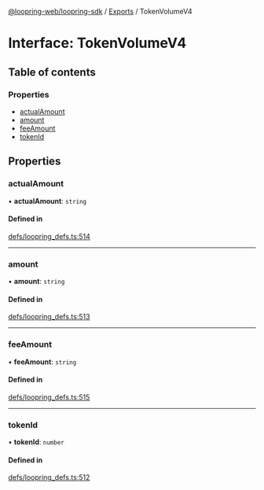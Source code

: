 [@loopring-web/loopring-sdk](../README.md) / [Exports](../modules.md) / TokenVolumeV4

# Interface: TokenVolumeV4

## Table of contents

### Properties

- [actualAmount](TokenVolumeV4.md#actualamount)
- [amount](TokenVolumeV4.md#amount)
- [feeAmount](TokenVolumeV4.md#feeamount)
- [tokenId](TokenVolumeV4.md#tokenid)

## Properties

### actualAmount

• **actualAmount**: `string`

#### Defined in

[defs/loopring_defs.ts:514](https://github.com/Loopring/loopring_sdk/blob/1830d54/src/defs/loopring_defs.ts#L514)

___

### amount

• **amount**: `string`

#### Defined in

[defs/loopring_defs.ts:513](https://github.com/Loopring/loopring_sdk/blob/1830d54/src/defs/loopring_defs.ts#L513)

___

### feeAmount

• **feeAmount**: `string`

#### Defined in

[defs/loopring_defs.ts:515](https://github.com/Loopring/loopring_sdk/blob/1830d54/src/defs/loopring_defs.ts#L515)

___

### tokenId

• **tokenId**: `number`

#### Defined in

[defs/loopring_defs.ts:512](https://github.com/Loopring/loopring_sdk/blob/1830d54/src/defs/loopring_defs.ts#L512)
